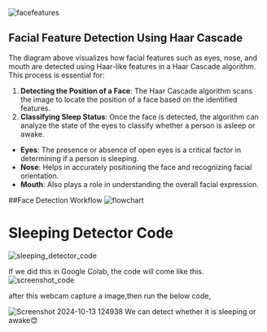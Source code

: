 ![facefeatures](https://github.com/user-attachments/assets/7301a0f3-15c9-4573-b138-f7e3632488fa)

## Facial Feature Detection Using Haar Cascade

The diagram above visualizes how facial features such as eyes, nose, and mouth are detected using Haar-like features in a Haar Cascade algorithm. This process is essential for:

1. **Detecting the Position of a Face**: The Haar Cascade algorithm scans the image to locate the position of a face based on the identified features.
2. **Classifying Sleep Status**: Once the face is detected, the algorithm can analyze the state of the eyes to classify whether a person is asleep or awake.


- **Eyes**: The presence or absence of open eyes is a critical factor in determining if a person is sleeping.
- **Nose**: Helps in accurately positioning the face and recognizing facial orientation.
- **Mouth**: Also plays a role in understanding the overall facial expression.

##Face Detection Workflow
![flowchart](https://github.com/user-attachments/assets/db9b87c0-1c2f-4f1e-a84c-1c5fa540f877)

# Sleeping Detector Code
![sleeping_detector_code](https://github.com/user-attachments/assets/186d35cc-e847-45af-87d6-4c40c12aac4d)


If we did this in Google Colab, the code will come like this.
![screenshot_code](https://github.com/user-attachments/assets/1fa5d988-43bb-45bc-93e8-b1059c3e0f07)

after this webcam capture a image,then run the below code,

![Screenshot 2024-10-13 124938](https://github.com/user-attachments/assets/fd5e6f24-c4b5-4496-90e4-acbabbe853e8)
We can detect whether it is sleeping or awake😊